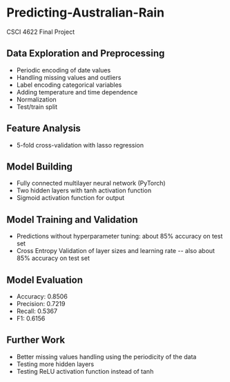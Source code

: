 # Predicting-Australian-Rain
CSCI 4622 Final Project

## Data Exploration and Preprocessing
- Periodic encoding of date values
- Handling missing values and outliers
- Label encoding categorical variables
- Adding temperature and time dependence
- Normalization
- Test/train split

## Feature Analysis
- 5-fold cross-validation with lasso regression

## Model Building
- Fully connected multilayer neural network (PyTorch)
- Two hidden layers with tanh activation function
- Sigmoid activation function for output

## Model Training and Validation
- Predictions without hyperparameter tuning: about 85% accuracy on test set
- Cross Entropy Validation of layer sizes and learning rate -- also about 85% accuracy on test set

## Model Evaluation
- Accuracy: 0.8506
- Precision: 0.7219
- Recall: 0.5367
- F1: 0.6156

## Further Work
- Better missing values handling using the periodicity of the data
- Testing more hidden layers
- Testing ReLU activation function instead of tanh
